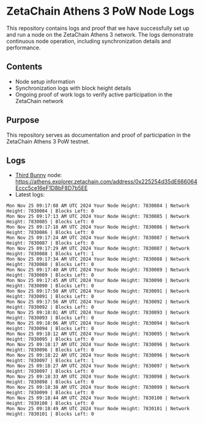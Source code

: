 # ZetaChain Athens 3 PoW Node Logs
This repository contains logs and proof that we have successfully set up and run a node on the ZetaChain Athens 3 network. The logs demonstrate continuous node operation, including synchronization details and performance.

## Contents
- Node setup information
- Synchronization logs with block height details
- Ongoing proof of work logs to verify active participation in the ZetaChain network

## Purpose
This repository serves as documentation and proof of participation in the ZetaChain Athens 3 PoW testnet.

## Logs

- [Third Bunny](https://thirdbunny.xyz/) node: https://athens.explorer.zetachain.com/address/0x225254d35dE666064Eccc5ce16eF1D8bF8D7b5EE
- Latest logs:
```
Mon Nov 25 09:17:08 AM UTC 2024 Your Node Height: 7830084 | Network Height: 7830084 | Blocks Left: 0
Mon Nov 25 09:17:13 AM UTC 2024 Your Node Height: 7830085 | Network Height: 7830085 | Blocks Left: 0
Mon Nov 25 09:17:18 AM UTC 2024 Your Node Height: 7830086 | Network Height: 7830086 | Blocks Left: 0
Mon Nov 25 09:17:24 AM UTC 2024 Your Node Height: 7830087 | Network Height: 7830087 | Blocks Left: 0
Mon Nov 25 09:17:29 AM UTC 2024 Your Node Height: 7830087 | Network Height: 7830088 | Blocks Left: 1
Mon Nov 25 09:17:34 AM UTC 2024 Your Node Height: 7830088 | Network Height: 7830088 | Blocks Left: 0
Mon Nov 25 09:17:40 AM UTC 2024 Your Node Height: 7830089 | Network Height: 7830089 | Blocks Left: 0
Mon Nov 25 09:17:45 AM UTC 2024 Your Node Height: 7830090 | Network Height: 7830090 | Blocks Left: 0
Mon Nov 25 09:17:50 AM UTC 2024 Your Node Height: 7830091 | Network Height: 7830091 | Blocks Left: 0
Mon Nov 25 09:17:56 AM UTC 2024 Your Node Height: 7830092 | Network Height: 7830092 | Blocks Left: 0
Mon Nov 25 09:18:01 AM UTC 2024 Your Node Height: 7830093 | Network Height: 7830093 | Blocks Left: 0
Mon Nov 25 09:18:06 AM UTC 2024 Your Node Height: 7830094 | Network Height: 7830094 | Blocks Left: 0
Mon Nov 25 09:18:12 AM UTC 2024 Your Node Height: 7830095 | Network Height: 7830095 | Blocks Left: 0
Mon Nov 25 09:18:17 AM UTC 2024 Your Node Height: 7830096 | Network Height: 7830096 | Blocks Left: 0
Mon Nov 25 09:18:22 AM UTC 2024 Your Node Height: 7830096 | Network Height: 7830097 | Blocks Left: 1
Mon Nov 25 09:18:27 AM UTC 2024 Your Node Height: 7830097 | Network Height: 7830097 | Blocks Left: 0
Mon Nov 25 09:18:33 AM UTC 2024 Your Node Height: 7830098 | Network Height: 7830098 | Blocks Left: 0
Mon Nov 25 09:18:38 AM UTC 2024 Your Node Height: 7830099 | Network Height: 7830099 | Blocks Left: 0
Mon Nov 25 09:18:44 AM UTC 2024 Your Node Height: 7830100 | Network Height: 7830100 | Blocks Left: 0
Mon Nov 25 09:18:49 AM UTC 2024 Your Node Height: 7830101 | Network Height: 7830101 | Blocks Left: 0
```
